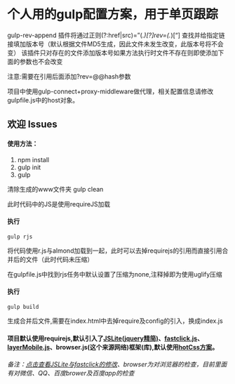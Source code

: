 # 个人用的gulp配置方案，用于单页跟踪

gulp-rev-append 插件将通过正则(?:href|src)=”(.*)[?]rev=(.*)[“]
查找并给指定链接填加版本号（默认根据文件MD5生成，因此文件未发生改变，此版本号将不会变）
该插件只对存在的文件添加版本号如果方法执行时文件不存在则即使添加下面的参数也不会改变

注意:需要在引用后面添加?rev=@@hash参数

项目中使用gulp-connect+proxy-middleware做代理，相关配置信息请修改gulpfile.js中的host对象。

## 欢迎 Issues


#### 使用方法：
1. npm install
2. gulp init
3. gulp

清除生成的www文件夹
gulp clean

此时代码中的JS是使用requireJS加载

#### 执行
```
gulp rjs
```
将代码使用r.js与almond加载到一起，此时可以去掉requirejs的引用而直接引用合并后的文件（此时代码未压缩）

在gulpfile.js中找到rjs任务中默认设置了压缩为none,注释掉即为使用uglify压缩

#### 执行
```
gulp build
```
生成合并后文件,需要在index.html中去掉require及config的引入，换成index.js


#### 项目默认使用requirejs,默认引入了[JSLite(jquery精简)](http://jslite.io/)、[fastclick.js](https://github.com/ftlabs/fastclick)、[layerMobile.js](https://github.com/sentsin/layer/tree/master/src/mobile)、browser.js(这个来源网络)框架(库),默认使用[hotCss方案](https://github.com/imochen/hotcss)。

###### 备注：[点击查看JSLite与fastclick的修改](https://github.com/sunlianlong/JSliteAjaxDeferred)、browser为对浏览器的检查，目前里面有对微信、QQ、百度brower及百度app的检查